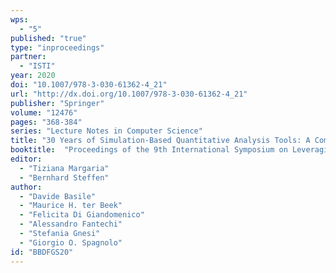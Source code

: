 ```yaml
---
wps: 
  - "5"
published: "true"
type: "inproceedings"
partner: 
  - "ISTI"
year: 2020
doi: "10.1007/978-3-030-61362-4_21"
url: "http://dx.doi.org/10.1007/978-3-030-61362-4_21"
publisher: "Springer"
volume: "12476"
pages: "368-384"
series: "Lecture Notes in Computer Science"
title: "30 Years of Simulation-Based Quantitative Analysis Tools: A Comparison Experiment Between Möbius and Uppaal SMC"
booktitle:  "Proceedings of the 9th International Symposium on Leveraging Applications of Formal Methods, Verification and Validation: Verification Principles (ISoLA 2020), part I"
editor:  
  - "Tiziana Margaria" 
  - "Bernhard Steffen"
author:
  - "Davide Basile" 
  - "Maurice H. ter Beek" 
  - "Felicita Di Giandomenico" 
  - "Alessandro Fantechi" 
  - "Stefania Gnesi" 
  - "Giorgio O. Spagnolo"
id: "BBDFGS20"
---
```

